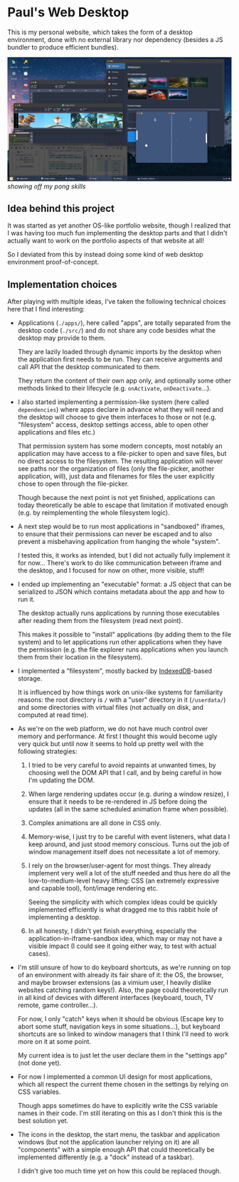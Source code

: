 # Paul's Web Desktop

This is my personal website, which takes the form of a desktop environment,
done with no external library nor dependency (besides a JS bundler to produce
efficient bundles).

![screenshot of this desktop](./screenshot.png)
_showing off my pong skills_

## Idea behind this project

It was started as yet another OS-like portfolio website, though I realized that
I was having too much fun implementing the desktop parts and that I didn't
actually want to work on the portfolio aspects of that website at all!

So I deviated from this by instead doing some kind of web desktop environment
proof-of-concept.

## Implementation choices

After playing with multiple ideas, I've taken the following technical choices
here that I find interesting:

- Applications (`./apps/`), here called "apps", are totally separated from the
  desktop code (`./src/`) and do not share any code besides what the desktop
  may provide to them.

  They are lazily loaded through dynamic imports by the desktop when the
  application first needs to be run. They can receive arguments and call API
  that the desktop communicated to them.

  They return the content of their own app only, and optionally some other
  methods linked to their lifecycle (e.g. `onActivate`, `onDeactivate`...).

- I also started implementing a permission-like system (here called
  `dependencies`) where apps declare in advance what they will need and the
  desktop will choose to give them interfaces to those or not (e.g. "filesystem"
  access, desktop settings access, able to open other applications and files
  etc.)

  That permission system has some modern concepts, most notably an application
  may have access to a file-picker to open and save files, but no direct access
  to the filesystem.
  The resulting application will never see paths nor the organization of files
  (only the file-picker, another application, will), just data and filenames for
  files the user explicitly chose to open through the file-picker.

  Though because the next point is not yet finished, applications can today
  theoretically be able to escape that limitation if motivated enough (e.g.
  by reimplementing the whole filesystem logic).

- A next step would be to run most applications in "sandboxed" iframes, to
  ensure that their permissions can never be escaped and to also prevent a
  misbehaving application from hanging the whole "system".

  I tested this, it works as intended, but I did not actually fully implement it
  for now... There's work to do like communication between iframe and the
  desktop, and I focused for now on other, more visible, stuff!

- I ended up implementing an "executable" format: a JS object that can be
  serialized to JSON which contains metadata about the app and how to run it.

  The desktop actually runs applications by running those executables after
  reading them from the filesystem (read next point).

  This makes it possible to "install" applications (by adding them to the
  file system) and to let applications run other applications when they
  have the permission (e.g. the file explorer runs applications when you
  launch them from their location in the filesystem).

- I implemented a "filesystem", mostly backed by [IndexedDB](https://developer.mozilla.org/en-US/docs/Web/API/IndexedDB_API)-based
  storage.

  It is influenced by how things work on unix-like systems for familiarity
  reasons: the root directory is `/` with a "user" directory in it
  (`/userdata/`) and some directories with virtual files (not actually on
  disk, and computed at read time).

- As we're on the web platform, we do not have much control over memory and
  performance. At first I thought this would become ugly very quick but until
  now it seems to hold up pretty well with the following strategies:

  1. I tried to be very careful to avoid repaints at unwanted times, by
     choosing well the DOM API that I call, and by being careful in how I'm
     updating the DOM.

  2. When large rendering updates occur (e.g. during a window resize), I ensure
     that it needs to be re-rendered in JS before doing the updates (all in the
     same scheduled animation frame when possible).

  3. Complex animations are all done in CSS only.

  4. Memory-wise, I just try to be careful with event listeners, what data
     I keep around, and just stood memory conscious. Turns out the job
     of window management itself does not necessitate a lot of memory.

  5. I rely on the browser/user-agent for most things. They already implement
     very well a lot of the stuff needed and thus here do all the
     low-to-medium-level heavy lifting: CSS (an extremely expressive and capable
     tool), font/image rendering etc.

     Seeing the simplicity with which complex ideas could be quickly implemented
     efficiently is what dragged me to this rabbit hole of implementing a desktop.

  6. In all honesty, I didn't yet finish everything, especially the
     application-in-iframe-sandbox idea, which may or may not have a visible
     impact (I could see it going either way, to test with actual cases).

- I'm still unsure of how to do keyboard shortcuts, as we're running on top of an
  environment with already its fair share of it: the OS, the browser, and
  maybe browser extensions (as a vimium user, I heavily dislike websites catching
  random keys!). Also, the page could theoretically run in all kind of devices
  with different interfaces (keyboard, touch, TV remote, game controller...).

  For now, I only "catch" keys when it should be obvious (Escape key to abort
  some stuff, navigation keys in some situations...), but keyboard shortcuts are
  so linked to window managers that I think I'll need to work more on it at
  some point.

  My current idea is to just let the user declare them in the "settings app"
  (not done yet).

- For now I implemented a common UI design for most applications, which all
  respect the current theme chosen in the settings by relying on CSS variables.

  Though apps sometimes do have to explicitly write the CSS variable names in
  their code. I'm still iterating on this as I don't think this is the best
  solution yet.

- The icons in the desktop, the start menu, the taskbar and application windows
  (but not the application launcher relying on it) are all "components" with a
  simple enough API that could theoretically be implemented differently (e.g. a
  "dock" instead of a taskbar).

  I didn't give too much time yet on how this could be replaced though.
